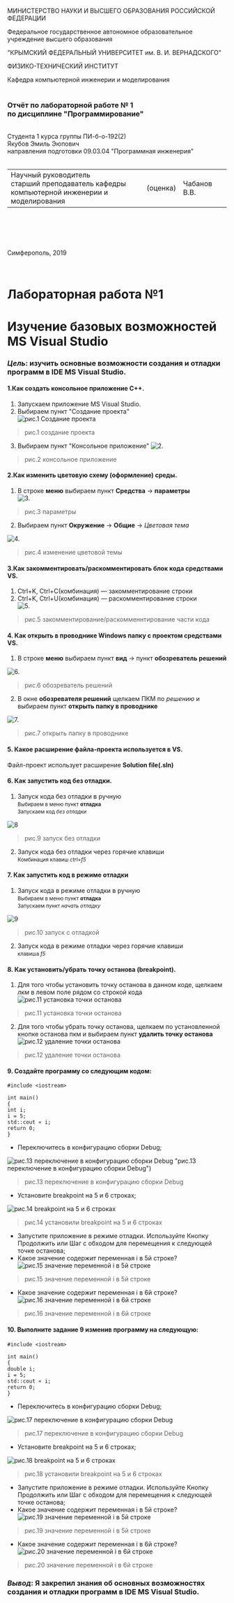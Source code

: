МИНИСТЕРСТВО НАУКИ И ВЫСШЕГО ОБРАЗОВАНИЯ РОССИЙСКОЙ ФЕДЕРАЦИИ

Федеральное государственное автономное образовательное учреждение высшего образования

"КРЫМСКИЙ ФЕДЕРАЛЬНЫЙ УНИВЕРСИТЕТ им. В. И. ВЕРНАДСКОГО"

ФИЗИКО-ТЕХНИЧЕСКИЙ ИНСТИТУТ

Кафедра компьютерной инженерии и моделирования
<br/><br/>
### Отчёт по лабораторной работе № 1<br/> по дисциплине "Программирование"
<br/>
​Cтудента 1 курса группы ПИ-б-о-192(2)<br/>
Якубов Эмиль Эюпович<br/>
направления подготовки 09.03.04 "Программная инженерия"
<br/>


<br/>
<table>

<tr><td>Научный руководитель<br/> старший преподаватель кафедры<br/> компьютерной инженерии и моделирования</td>

<td>(оценка)</td>

<td>Чабанов В.В.</td>

</tr>

</table>

<br/><br/>

​

Симферополь, 2019

<br/>

# Лабораторная работа №1

# Изучение базовых возможностей MS Visual Studio

### ***Цель***: изучить основные возможности создания и отладки программ в IDE MS Visual Studio.

#### 1.Как создать консольное приложение С++.<br/>
1. Запускаем приложение MS Visual Studio.
2. Выбираем пункт "Создание проекта" <br/>
![рис.1 Создание проекта](https://i.imgur.com/9AY7CPx.png)
>рис.1 создание проекта

3. Выбираем пункт "Консольное приложение"
![2.](https://i.imgur.com/87Bdyrj.png)
>рис.2 консольное приложение

#### 2.Как изменить цветовую схему (оформление) среды.<br/>
1. В строке **меню** выбираем пункт **Средства** -> **параметры** <br/>
![3.](https://i.imgur.com/oQqYnd4.png)
>рис.3 параметры
2. Выбираем пункт **Окружение** -> **Общие** -> *Цветовая тема*<br/>

![4.](https://i.imgur.com/X3KeAZ7.png)
> рис.4 изменение цветовой темы

#### 3.Как закомментировать/раскомментировать блок кода средствами VS. <br/>
1. Ctrl+K, Ctrl+C(комбинация) — закомментирование строки<br/>
2. Ctrl+K, Ctrl+U(комбинация) — раскомментирование строки<br/>
![5.](https://i.imgur.com/rqdaeCy.png)
> рис.5 закомментирование/раскомменнтирование части кода
#### 4. Как открыть в проводнике Windows папку с проектом средствами VS.<br/>
1. В строке **меню** выбираем пункт **вид** -> пункт **обозреватель решений** <br/>

![6.](https://i.imgur.com/6dI3cEJ.png)

> рис.6 обозреватель решений

2. В окне **обозревателя решений** щелкаем ПКМ по *решению* и выбираем пункт **открыть папку в проводнике**<br/>

![7.](https://i.imgur.com/5iJyCAD.png)
> рис.7 открыть папку в проводнике
#### 5. Какое расширение файла-проекта используется в VS.
Файл-проект использует расширение **Solution file(.sln)**

#### 6. Как запустить код без отладки.
1. Запуск кода без отладки в ручную<br/>
<small>Выбираем в меню пункт **отладка**</small><br/>
<small>Запускаем код *без отладки*</small><br/>

![8](https://i.imgur.com/U4ikoNq.png)

> рис.9 запуск без отладки
2. Запуск кода без отладки через горячие клавиши<br/>
<small>Комбинация клавиш *ctrl+f5*</small><br/>

#### 7. Как запустить код в режиме отладки
1. Запуск кода в режиме отладки в ручную<br/>
<small>Выбираем в меню пункт **отладка**</small><br/>
<small>Запускаем пункт *начать отладку*</small><br/>

![9](https://i.imgur.com/8dlWUIT.png)

> рис.10 запуск с отладкой
2. Запуск кода в режиме отладки через горячие клавиши<br/>
<small>клавиша *f5*</small><br/>

#### 8. Как установить/убрать точку останова (breakpoint).
1. Для того чтобы установить точку останова в данном коде, щелкаем *лкм* в левом поле рядом со строкой кода<br/>
![рис.11 установка точки останова](https://i.imgur.com/nYiHOrN.png)

> рис.11 установка точки останова
2. Для того чтобы убрать точку останова, щелкаем по установленной кнопке останова пкм и выбираем пункт **удалить точку останова**<br/>
![рис.12 удаление точки останова](https://i.imgur.com/MzWbrGe.png)
 

>рис.12 удаление точки останова

#### 9. Создайте программу со следующим кодом:
```
#include <iostream>
​
int main()
{
int i;
i = 5;
std::cout « i;
return 0;
}
```
* Переключитесь в конфигурацию сборки Debug;

![рис.13 переключение в конфигурацию сборки Debug](https://i.imgur.com/LRFwgP7.png)
 "рис.13 переключение в конфигурацию сборки Debug")

> рис.13 переключение в конфигурацию сборки Debug
* Установите breakpoint на 5 и 6 строках;

![рис.14 breakpoint на 5 и 6 строках](https://i.imgur.com/FHcXsws.png)


> рис.14 установили breakpoint на 5 и 6 строках
* Запустите приложение в режиме отладки. Используйте Кнопку Продолжить или Шаг с обходом для перемещения к следующей точке останова;
* Какое значение содержит переменная i в 5й строке?
![рис.15 значение переменной i в 5й строке](https://i.imgur.com/Avoa4P6.png)

> рис.15 значение переменной i в 5й строке
* Какое значение содержит переменная i в 6й строке?
![рис.16 значение переменной i в 6й строке](https://i.imgur.com/tynU3Sk.png)

> рис.16 значение переменной i в 6й строке

#### 10. Выполните задание 9 изменив программу на следующую:
```
#include <iostream>

int main()
{
double i;
i = 5;
std::cout « i;
return 0;
}
```
* Переключитесь в конфигурацию сборки Debug;

![рис.17 переключение в конфигурацию сборки Debug](https://i.imgur.com/WpNIEt3.png)

> рис.17 переключение в конфигурацию сборки Debug
* Установите breakpoint на 5 и 6 строках;

![рис.18 breakpoint на 5 и 6 строках](https://i.imgur.com/RIWy3q4.png)

> рис.18 установили breakpoint на 5 и 6 строках
* Запустите приложение в режиме отладки. Используйте Кнопку Продолжить или Шаг с обходом для перемещения к следующей точке останова;
* Какое значение содержит переменная i в 5й строке?
![рис.19 значение переменной i в 5й строке](https://i.imgur.com/5dgnIRJ.png)

> рис.19 значение переменной i в 5й строке
* Какое значение содержит переменная i в 6й строке?
![рис.20 значение переменной i в 6й строке](https://i.imgur.com/yfbjlnd.png)

> рис.20 значение переменной i в 6й строке

### ***Вывод***: Я закрепил знания об основных возможностях создания и отладки программ в IDE MS Visual Studio.